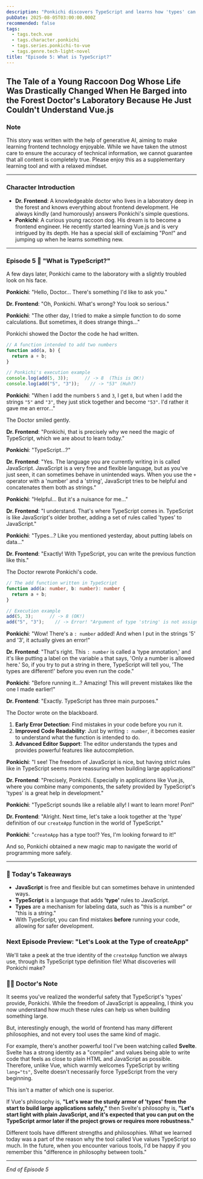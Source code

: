 ```yaml
---
description: "Ponkichi discovers TypeScript and learns how 'types' can prevent unexpected bugs in his code."
pubDate: 2025-08-05T03:00:00.000Z
recommended: false
tags:
  - tags.tech.vue
  - tags.character.ponkichi
  - tags.series.ponkichi-to-vue
  - tags.genre.tech-light-novel
title: "Episode 5: What is TypeScript?"
---
```


## The Tale of a Young Raccoon Dog Whose Life Was Drastically Changed When He Barged into the Forest Doctor's Laboratory Because He Just Couldn't Understand Vue.js

### Note

This story was written with the help of generative AI, aiming to make learning frontend technology enjoyable.
While we have taken the utmost care to ensure the accuracy of technical information, we cannot guarantee that all content is completely true.
Please enjoy this as a supplementary learning tool and with a relaxed mindset.

---

### Character Introduction

*   **Dr. Frontend**: A knowledgeable doctor who lives in a laboratory deep in the forest and knows everything about frontend development. He always kindly (and humorously) answers Ponkichi's simple questions.
*   **Ponkichi**: A curious young raccoon dog. His dream is to become a frontend engineer. He recently started learning Vue.js and is very intrigued by its depth. He has a special skill of exclaiming "Pon!" and jumping up when he learns something new.

---

### Episode 5 🦝 "What is TypeScript?"

A few days later, Ponkichi came to the laboratory with a slightly troubled look on his face.

**Ponkichi**: "Hello, Doctor... There's something I'd like to ask you."

**Dr. Frontend**: "Oh, Ponkichi. What's wrong? You look so serious."

**Ponkichi**: "The other day, I tried to make a simple function to do some calculations. But sometimes, it does strange things..."

Ponkichi showed the Doctor the code he had written.

```javascript
// A function intended to add two numbers
function add(a, b) {
  return a + b;
}

// Ponkichi's execution example
console.log(add(5, 3));      // -> 8  (This is OK!)
console.log(add("5", "3"));    // -> "53" (Huh?)
```

**Ponkichi**: "When I add the numbers `5` and `3`, I get `8`, but when I add the strings `"5"` and `"3"`, they just stick together and become `"53"`. I'd rather it gave me an error..."

The Doctor smiled gently.

**Dr. Frontend**: "Ponkichi, that is precisely why we need the magic of TypeScript, which we are about to learn today."

**Ponkichi**: "TypeScript...?"

**Dr. Frontend**: "Yes. The language you are currently writing in is called JavaScript. JavaScript is a very free and flexible language, but as you've just seen, it can sometimes behave in unintended ways. When you use the `+` operator with a 'number' and a 'string', JavaScript tries to be helpful and concatenates them both as strings."

**Ponkichi**: "Helpful... But it's a nuisance for me..."

**Dr. Frontend**: "I understand. That's where TypeScript comes in. TypeScript is like JavaScript's older brother, adding a set of rules called 'types' to JavaScript."

**Ponkichi**: "Types...? Like you mentioned yesterday, about putting labels on data..."

**Dr. Frontend**: "Exactly! With TypeScript, you can write the previous function like this."

The Doctor rewrote Ponkichi's code.

```typescript
// The add function written in TypeScript
function add(a: number, b: number): number {
  return a + b;
}

// Execution example
add(5, 3);      // -> 8 (OK!)
add("5", "3");    // -> Error! "Argument of type 'string' is not assignable to parameter of type 'number'."
```

**Ponkichi**: "Wow! There's a `: number` added! And when I put in the strings '5' and '3', it actually gives an error!"

**Dr. Frontend**: "That's right. This `: number` is called a 'type annotation,' and it's like putting a label on the variable `a` that says, 'Only a number is allowed here.' So, if you try to put a string in there, TypeScript will tell you, 'The types are different!' before you even run the code."

**Ponkichi**: "Before running it...? Amazing! This will prevent mistakes like the one I made earlier!"

**Dr. Frontend**: "Exactly. TypeScript has three main purposes."

The Doctor wrote on the blackboard.

1.  **Early Error Detection**: Find mistakes in your code before you run it.
2.  **Improved Code Readability**: Just by writing `: number`, it becomes easier to understand what the function is intended to do.
3.  **Advanced Editor Support**: The editor understands the types and provides powerful features like autocompletion.

**Ponkichi**: "I see! The freedom of JavaScript is nice, but having strict rules like in TypeScript seems more reassuring when building large applications!"

**Dr. Frontend**: "Precisely, Ponkichi. Especially in applications like Vue.js, where you combine many components, the safety provided by TypeScript's 'types' is a great help in development."

**Ponkichi**: "TypeScript sounds like a reliable ally! I want to learn more! Pon!"

**Dr. Frontend**: "Alright. Next time, let's take a look together at the 'type' definition of our `createApp` function in the world of TypeScript."

**Ponkichi**: "`createApp` has a type too!? Yes, I'm looking forward to it!"

And so, Ponkichi obtained a new magic map to navigate the world of programming more safely.

---

### **🌟 Today's Takeaways**

- **JavaScript** is free and flexible but can sometimes behave in unintended ways.
- **TypeScript** is a language that adds **'type'** rules to JavaScript.
- **Types** are a mechanism for labeling data, such as "this is a number" or "this is a string."
- With TypeScript, you can find mistakes **before** running your code, allowing for safer development.

### **Next Episode Preview: "Let's Look at the Type of createApp"**

We'll take a peek at the true identity of the `createApp` function we always use, through its TypeScript type definition file! What discoveries will Ponkichi make?

###  👨‍🏫 Doctor's Note

It seems you've realized the wonderful safety that TypeScript's 'types' provide, Ponkichi. While the freedom of JavaScript is appealing, I think you now understand how much these rules can help us when building something large.

But, interestingly enough, the world of frontend has many different philosophies, and not every tool uses the same kind of magic.

For example, there's another powerful tool I've been watching called **Svelte**. Svelte has a strong identity as a "compiler" and values being able to write code that feels as close to plain HTML and JavaScript as possible. Therefore, unlike Vue, which warmly welcomes TypeScript by writing `lang="ts"`, Svelte doesn't necessarily force TypeScript from the very beginning.

This isn't a matter of which one is superior.

If Vue's philosophy is, **"Let's wear the sturdy armor of 'types' from the start to build large applications safely,"** then Svelte's philosophy is, **"Let's start light with plain JavaScript, and it's expected that you can put on the TypeScript armor later if the project grows or requires more robustness."**

Different tools have different strengths and philosophies. What we learned today was a part of the reason why the tool called Vue values TypeScript so much. In the future, when you encounter various tools, I'd be happy if you remember this "difference in philosophy between tools."

---
*End of Episode 5*